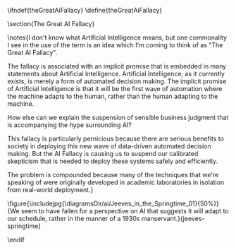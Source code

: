 \ifndef{theGreatAiFallacy}
\define{theGreatAiFallacy}

\section{The Great AI Fallacy}

\notes{I don't know what Artificial Intelligence means, but one commonality I
see in the use of the term is an idea which I'm coming to think of as "The Great AI
Fallacy".

The fallacy is associated with an implicit promise that is embedded in
many statements about Artificial Intelligence. Artificial Intelligence,
as it currently exists, is merely a form of automated decision making.
The implicit promise of Artificial Intelligence is that it will be the
first wave of automation where the machine adapts to the human, rather
than the human adapting to the machine.

How else can we explain the suspension of sensible business judgment
that is accompanying the hype surrounding AI?

This fallacy is particularly pernicious because there are serious
benefits to society in deploying this new wave of data-driven automated
decision making. But the AI Fallacy is causing us to suspend our
calibrated skepticism that is needed to deploy these systems safely and
efficiently.

The problem is compounded because many of the techniques that we're
speaking of were originally developed in academic laboratories in
isolation from real-world deployment.}

\figure{\includejpg{\diagramsDir/ai/Jeeves_in_the_Springtime_01}{50%}}{We seem to have fallen for a perspective on AI that suggests it will adapt to our schedule, rather in the manner of a 1930s manservant.}{jeeves-springtime}

\endif
